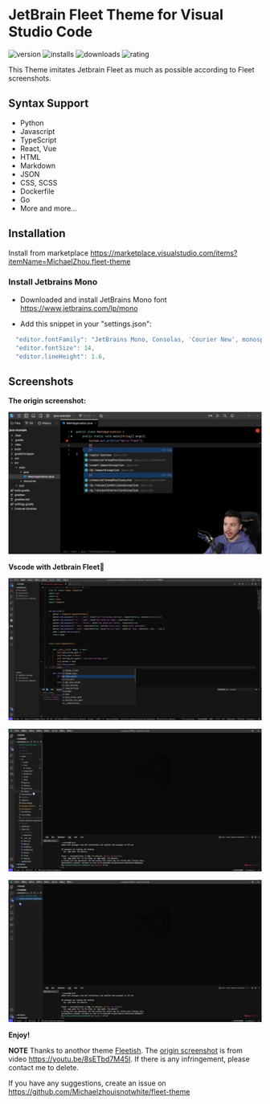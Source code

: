 # JetBrain Fleet Theme for Visual Studio Code

![version](https://vsmarketplacebadge.apphb.com/version/MichaelZhou.fleet-theme.svg)
![installs](https://vsmarketplacebadge.apphb.com/installs/MichaelZhou.fleet-theme.svg)
![downloads](https://vsmarketplacebadge.apphb.com/downloads/MichaelZhou.fleet-theme.svg)
![rating](https://vsmarketplacebadge.apphb.com/rating-star/MichaelZhou.fleet-theme.svg)

This Theme imitates Jetbrain Fleet as much as possible according to Fleet screenshots.

## Syntax Support

- Python
- Javascript
- TypeScript
- React, Vue
- HTML
- Markdown
- JSON
- CSS, SCSS
- Dockerfile
- Go
- More and more...

## Installation

Install from marketplace <https://marketplace.visualstudio.com/items?itemName=MichaelZhou.fleet-theme>

### Install Jetbrains Mono

- Downloaded and install JetBrains Mono font <https://www.jetbrains.com/lp/mono>

- Add this snippet in your "settings.json":

```js
  "editor.fontFamily": "JetBrains Mono, Consolas, 'Courier New', monospace",
  "editor.fontSize": 14,
  "editor.lineHeight": 1.6,
```

## Screenshots

**The origin screenshot:**

![origin](.github/origin.png)

**Vscode with Jetbrain Fleet🚀**

![fleet](.github/screenshots03.png)

![gif1](.github/workspace-gif.gif)

![gif](.github/workspace-gif2.gif)

**Enjoy!**

**NOTE** Thanks to anothor theme [Fleetish](https://github.com/krfl/fleetish-vscode). The [origin screenshot](https://youtu.be/8sETbd7M45I) is from video <https://youtu.be/8sETbd7M45I>. If there is any infringement, please contact me to delete.

If you have any suggestions, create an issue on <https://github.com/Michaelzhouisnotwhite/fleet-theme>

